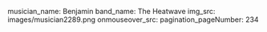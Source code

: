 musician_name: Benjamin
band_name: The Heatwave
img_src: images/musician2289.png
onmouseover_src: 
pagination_pageNumber: 234